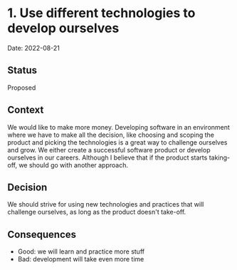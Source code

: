 # 1. Use different technologies to develop ourselves

Date: 2022-08-21

## Status

Proposed

## Context

We would like to make more money. Developing software in an environment where we have to make
all the decision, like choosing and scoping the product and picking the technologies is a great
way to challenge ourselves and grow. We either create a successful software product or develop
ourselves in our careers. Although I believe that if the product starts taking-off, we
should go with another approach.

## Decision

We should strive for using new technologies and practices that will challenge ourselves, as long as the
product doesn't take-off.

## Consequences

- Good: we will learn and practice more stuff
- Bad: development will take even more time
